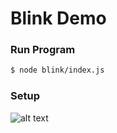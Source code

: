 # Blink Demo


### Run Program
```sh
$ node blink/index.js
```

### Setup
![alt text](https://github.com/gforti/pi-demos/blob/master/preview/led-blink-connection.png "GPIO Layout")
